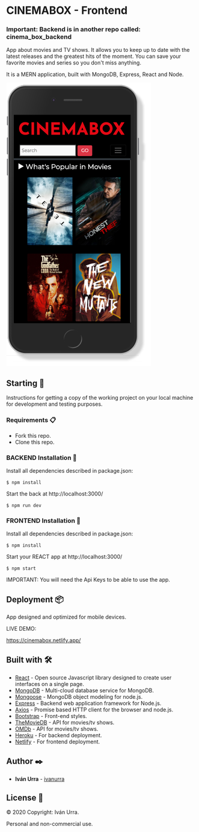 # CINEMABOX - Frontend

### Important: Backend is in another repo called: cinema_box_backend

App about movies and TV shows. It allows you to keep up to date with the latest releases and the greatest hits of the moment. You can save your favorite movies and series so you don't miss anything.

It is a MERN application, built with MongoDB, Express, React and Node.

![Screenshot](public/iphonemeta.png)

## Starting 🚀

Instructions for getting a copy of the working project on your local machine for development and testing purposes.

### Requirements 📋

* Fork this repo.
* Clone this repo.

### BACKEND Installation 🔧

Install all dependencies described in package.json:

```
$ npm install
```

Start the back at http://localhost:3000/

```
$ npm run dev
```

### FRONTEND Installation 🔧

Install all dependencies described in package.json:

```
$ npm install
```

Start your REACT app at http://localhost:3000/

```
$ npm start
```

IMPORTANT: You will need the Api Keys to be able to use the app.

## Deployment 📦

App designed and optimized for mobile devices.

LIVE DEMO:

https://cinemabox.netlify.app/

## Built with 🛠️

* [React](https://reactjs.org/) - Open source Javascript library designed to create user interfaces on a single page.
* [MongoDB](https://www.mongodb.com/cloud/atlas) - Multi-cloud database service for MongoDB.
* [Mongoose](https://mongoosejs.com/) - MongoDB object modeling for node.js.
* [Express](https://expressjs.com/) - Backend web application framework for Node.js.
* [Axios](https://www.npmjs.com/package/axios) - Promise based HTTP client for the browser and node.js.
* [Bootstrap](https://getbootstrap.com/) - Front-end styles.
* [TheMovieDB](https://developers.themoviedb.org/3/getting-started/introduction) - API for movies/tv shows.
* [OMDb](http://www.omdbapi.com/) - API for movies/tv shows.
* [Heroku](https://www.heroku.com/) - For backend deployment.
* [Netlify](https://www.netlify.com//) - For frontend deployment.

## Author ✒️

* **Iván Urra** - [ivanurra](https://github.com/ivanurra)

## License 📄

© 2020 Copyright: Iván Urra.

Personal and non-commercial use.